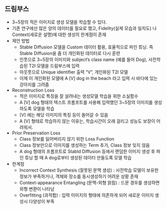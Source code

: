 ## 드림부스

- 3~5장의 적은 이미지로 생성 모델을 학습할 수 있다.
- 기존 연구에선 많은 양의 데이터를 필요로 했고, Fidelity(실제 모습과 일치도) 나 Context(새로운 설명)에 대한 생성의 한계점이 존재
- 제안 방법
    - Stable Diffusion 모델을 Custom 데이터 활용, 효율적으로 파인 튜닝. 즉 Stable Diffusion을 좀 더 개인화된 데이터로 다시 훈련
    - 인풋으로 3~5장의 이미지와 subject’s class name (예를 들어 Dog), 사전학습된 T2I 모델을 드림부스에 입력
    - 아웃풋으로 Unique identifier 출력 “V”, 개인화된 T2I 모델
    - 이제 이 개인화된 모델에 A [V] dog in the beach 라고 입력 시 바다에 있는 강아지를 그려줌
- Reconstruction Loss
    - 적은 이미지로 특징을 잘 살려내는 생성모델 학습을 위한 소실함수
    - A [V] dog 형태의 텍스트 프롬프트를 사용해 입력했던 3~5장의 이미지를 생성하도록 모델을 학습
    - [V] 에는 해당 이미지의 특징 등이 들어갈 수 있음
    - A [V] 형태로 학습하지 않는 이유는, 학습시간이 오래 걸리고 성능도 보장이 어려워서.
- Prior Preservation Loss
    - Class 정보를 잃어버리지 않기 위한 Loss Function
    - Class 정보만으로 이미지를 생성하는 Term 추가, Class 정보 잊지 않음
    - A dog 형태의 프롬프트로 Stabld Diffusion 등에서 랜덤한 이미지 생성 후 파인 튜닝 할 때 A dog로부터 생성된 데이터 만들도록 모델 학습
- 한계점
    - Incorrect Context Synthesis (잘못된 문맥 생성) : 사전학습 모델이 보유한 정보가 부족하거나, 객체와 장소를 동시생성하기 어려운 상황 존재
    - Context-appearance Entangling (문맥-외형 얽힘) : 드문 경우를 생성하면 외형 변환이 나타남
    - Overfitting (과적합) : 입력 이미지의 형태에 의존하게 되어 새로운  이미지 생성시 다양성이 부족